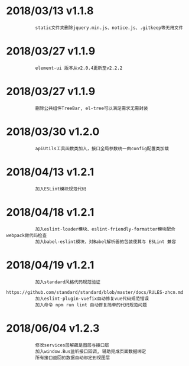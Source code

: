# 2018/03/13   v1.1.8
               static文件夹删除jquery.min.js、notice.js、.gitkeep等无用文件
# 2018/03/27   v1.1.9
               element-ui 版本从v2.0.4更新至v2.2.2
# 2018/03/27   v1.1.9
               删除公共组件TreeBar, el-tree可以满足需求无需封装
# 2018/03/30   v1.2.0
               apiUtils工具函数类加入，接口全局参数统一由config配置类加载
# 2018/04/13   v1.2.1
               加入ESLint模块规范代码
# 2018/04/18   v1.2.1
               加入eslint-loader模块、eslint-friendly-formatter模块配合webpack做代码检查
               加入babel-eslint模块，对Babel解析器的包装使其与 ESLint 兼容
# 2018/04/19   v1.2.1
               加入standard风格代码规范验证
               https://github.com/standard/standard/blob/master/docs/RULES-zhcn.md
               加入eslint-plugin-vuefix自动修复vue代码规范错误
               加入命令 npm run lint 自动修复简单的代码规范问题
# 2018/06/04   v1.2.3
               修改services层解藕是图层与接口层
               加入window.Bus监听接口回调, 辅助完成页面数据绑定
               所有接口返回的数据自动绑定到视图层
